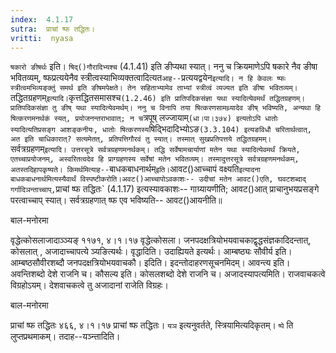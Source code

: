 ```yaml
---
index:  4.1.17
sutra:  प्राचां ष्फ तद्धितः।
vritti:  nyasa
---
```


`षकारो ङीषर्थः` इति। `षिद्()गौरादिभ्यश्च` (4.1.41) इति ङीप्यथा स्यात्। ननु च क्रियमाणेऽपि षकारे नैव ङीषा भवितव्यम्, ष्फप्रत्ययेनैव स्त्रीत्वस्याभिव्यक्तत्वादित्यत` आह-- `प्रत्ययद्वयेन` इत्यादि। न हि केवलः ष्फः स्त्रीत्वमभिव्यङ्क्तुं समर्थ इति ङीषमपेक्षते। तेन सहिताभ्यामेव ताभ्यां स्त्रीत्वं व्यज्यत इति ङीषा भवितव्यम्। `तद्धितग्रहणम्` इत्यादि। `कृत्तद्धितसमासश्च` (1.2.46) इति प्रातिपदिकसंज्ञा यथा स्यादित्येवमर्थं तद्धितग्रहणम्। प्रातिपदिकसंज्ञा तु ङीष् यथा स्यादित्येवमर्थम्। ननु च विनापि तया षित्करणसामथ्र्यादेव ङीष् भविष्यति, अन्यथा हि षित्करणमनर्थकं स्यत्, प्रयोजनन्तराभावात्; न च `त्रपूष् लज्जायाम्` (धा।पा।३७४) इत्यतोऽपि धातोः स्यादित्यतिप्रसङ्ग आशङ्कनीयः, धातोः षित्करणस्य `षिद्भिदादिभ्योऽङ` (3.3.104) इत्यङविधौ चरितार्थत्वात्, अत इति चाधिकारात्? सत्यमेतत्, प्रतिपत्तिगौरवं तु स्यात्। तस्मात् सुखप्रतिपत्तये तद्धितग्रहमम्।
`सर्वत्रग्रहणम्` इत्यादि। उत्तरसूत्रे सर्वत्रग्रहणमनर्थकम्। तद्धि सर्वेषामचार्याणां मतेन यथा स्यादित्येवमर्थं क्रियते, एतच्चाप्रयोजनम्, अस्वरितत्वदेव हि प्राग्ग्रहणस्य सर्वेषां मतेन भवितव्यम्। तस्मादुत्तरसूत्रे सर्वत्रग्रहणमनर्थकम्, अतस्तदिहापकृष्यते। किमर्थमित्याह-- `बाधकबाधनार्थम्` इति। `आवट()आच्चापं वक्ष्यति` इत्यादना बाधकबाधनार्थमित्यस्यैवार्थं विस्पष्टीकरोति।अवट()आच्चापोऽवकाशः-- उदीचां मतेन आवट()एति, घवटशब्दाद् गर्गादिञन्ताच्चाप्, `प्राचां ष्फ तद्धितः` (4.1.17) इत्यस्यावकाशः-- गाग्र्यायणीति; आवट()आत् प्राचानुभयप्रसङ्गे परत्वाच्चाप् स्यात्। सर्वत्रग्रहणात् ष्फ एव भविष्यति-- आवट()आयनीति॥




बाल-मनोरमा

वृद्धेत्कोसलाजादाञ्ञ्यङ् ११७१, ४।१।१७ वृद्धेत्कोसला। जनपदक्षत्रियोभयवाचकाद्वृद्धसंज्ञकादिदन्तात्, कोसलात् , अजादाच्चापत्ये ञ्यङित्यर्थः। वृद्धादिति। उदाह्यियते इत्यर्थः। आम्बष्ठ्यः सौवीर्य इति। आम्बष्ठसौवीरशब्दौ जनपदक्षत्रियोभयवाचकौ। इदिति। इदन्तोदाहरणसूचनमिदम्। आवन्त्य इति। अवन्तिशब्दो देशे राजनि च। कौसल्य इति। कोसलशब्दो देशे राजनि च। अजादस्यापत्यमिति। राजवाचकत्वे विग्रहोऽयम्। देशवाचकत्वे तु अजादानां राजेति विग्रहः। 


बाल-मनोरमा

प्राचां ष्फ तद्धितः ४६६, ४।१।१७ प्राचां ष्फ तद्धितः। `यञ` इत्यनुवर्तते, स्त्रियामित्यदिकृतम्। `ष्पे` ति लुप्तप्रथमाकम्। तदाह--यञ्न्तादिति।
